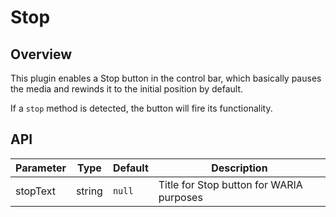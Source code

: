 # Stop

## Overview

This plugin enables a Stop button in the control bar, which basically pauses the media and rewinds it to the initial position by default.

If a `stop` method is detected, the button will fire its functionality.

## API

Parameter | Type | Default | Description
------ | --------- | ------- | --------
stopText | string | `null` | Title for Stop button for WARIA purposes